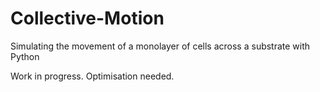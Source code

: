 # Collective-Motion
Simulating the movement of a monolayer of cells across a substrate with Python

Work in progress. Optimisation needed.
